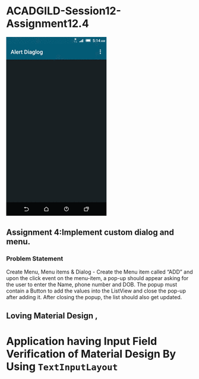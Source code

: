 # ACADGILD-Session12-Assignment12.4

![OUTPUT](https://github.com/ashutosh00074/ACADGILD-Session12-Assignment12.4/blob/master/Output/Output%20Custom%20Alert.gif)

## Assignment 4:Implement custom dialog and menu.

### Problem Statement
Create Menu, Menu items & Dialog - Create the Menu item called “ADD” and upon the click event on
the menu-item, a pop-up should appear asking for the user to enter the Name, phone number and DOB.
The popup must contain a Button to add the values into the ListView and close the pop-up after adding
it. After closing the popup, the list should also get updated.

## Loving Material Design , 

# Application having Input Field Verification of Material Design By Using `TextInputLayout`
